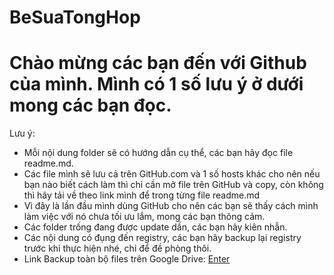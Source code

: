 # BeSuaTongHop
# Chào mừng các bạn đến với Github của mình. Mình có 1 số lưu ý ở dưới mong các bạn đọc.

Lưu ý:
* Mỗi nội dung folder sẽ có hướng dẫn cụ thể, các bạn hãy đọc file readme.md.
* Các file mình sẽ lưu cả trên GitHub.com và 1 số hosts khác cho nên nếu bạn nào biết cách làm thì chỉ cần mở file trên GitHub và copy, còn không thì hãy tải về theo link mình để trong từng file readme.md
* Vì đây là lần đầu mình dùng GitHub cho nên các bạn sẽ thấy cách mình làm việc với nó chưa tối ưu lắm, mong các bạn thông cảm.
* Các folder trống đang được update dần, các bạn hãy kiên nhẫn.
* Các nội dung có đụng đến registry, các bạn hãy backup lại registry trước khi thực hiện nhé, chỉ để đề phòng thôi.
* Link Backup toàn bộ files trên Google Drive: [Enter](https://drive.google.com/drive/folders/1d05mSOkQyMor-0mKcpUs0pLdKRQb3Cmj?usp=sharing)
